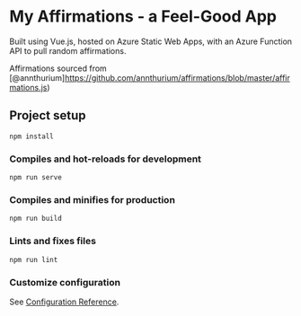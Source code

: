 # My Affirmations - a Feel-Good App

Built using Vue.js, hosted on Azure Static Web Apps, with an Azure Function API to pull random affirmations.

Affirmations sourced from [@annthurium]https://github.com/annthurium/affirmations/blob/master/affirmations.js)

## Project setup

```
npm install
```

### Compiles and hot-reloads for development

```
npm run serve
```

### Compiles and minifies for production

```
npm run build
```

### Lints and fixes files

```
npm run lint
```

### Customize configuration

See [Configuration Reference](https://cli.vuejs.org/config/).
